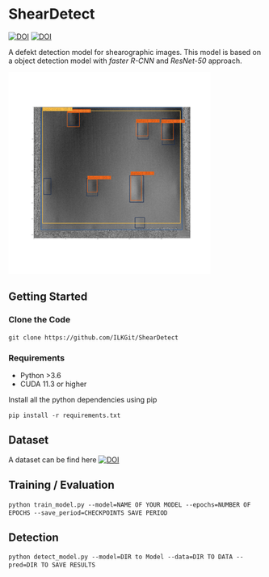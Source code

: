 # ShearDetect
[![DOI](https://zenodo.org/badge/DOI/10.5281/zenodo.6463119.svg)](https://doi.org/10.5281/zenodo.6463119)
[![DOI](https://zenodo.org/badge/DOI/10.5281/zenodo.6482460.svg)](https://doi.org/10.5281/zenodo.6482459)

A defekt detection model for shearographic images. This model is based on a object detection model with *faster R-CNN* and *ResNet-50* approach.

<img src="https://github.com/ILKGit/ShearDetect/blob/main/imgs/model_1x_001.png" data-canonical-src="https://github.com/ILKGit/ShearDetect/blob/main/imgs/model_1x_001.png" width="400" height="400" />


## Getting Started
### Clone the Code
```
git clone https://github.com/ILKGit/ShearDetect
```
### Requirements
* Python >3.6
* CUDA 11.3 or higher

Install all the python dependencies using pip
```
pip install -r requirements.txt
```
## Dataset
A dataset can be find here [![DOI](https://zenodo.org/badge/DOI/10.5281/zenodo.6482460.svg)](https://doi.org/10.5281/zenodo.6482459)



## Training / Evaluation
```
python train_model.py --model=NAME OF YOUR MODEL --epochs=NUMBER OF EPOCHS --save_period=CHECKPOINTS SAVE PERIOD
```
## Detection
```
python detect_model.py --model=DIR to Model --data=DIR TO DATA --pred=DIR TO SAVE RESULTS
```
